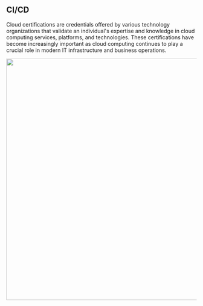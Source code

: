 ## CI/CD

Cloud certifications are credentials offered by various technology organizations that validate an individual's expertise and knowledge in cloud computing services, platforms, and technologies. These certifications have become increasingly important as cloud computing continues to play a crucial role in modern IT infrastructure and business operations.

<p>
  <img src="../images/" style="width: 640px">
</p>